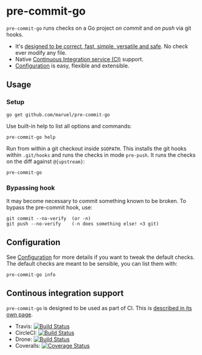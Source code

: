 pre-commit-go
=============

`pre-commit-go` runs checks on a Go project *on commit* and *on push* via git
hooks.

  - It's [designed to be correct, fast, simple, versatile and safe](DESIGN.md). No
    check ever modify any file.
  - Native [Continuous Integration service (CI)](CI_SETUP.md) support.
  - [Configuration](CONFIGURATION.md) is easy, flexible and extensible.


Usage
-----

### Setup

    go get github.com/maruel/pre-commit-go

Use built-in help to list all options and commands:

    pre-commit-go help

Run from within a git checkout inside `$GOPATH`. This installs the git hooks
within `.git/hooks` and runs the checks in mode `pre-push`. It runs the checks
on the diff against `@{upstream}`:

    pre-commit-go


### Bypassing hook

It may become necessary to commit something known to be broken. To bypass the
pre-commit hook, use:

    git commit --no-verify  (or -n)
    git push --no-verify    (-n does something else! <3 git)



Configuration
-------------

See [Configuration](CONFIGURATION.md) for more details if you want to tweak the
default checks. The default checks are meant to be sensible, you can list them
with:

    pre-commit-go info


Continous integration support
-----------------------------

`pre-commit-go` is designed to be used as part of CI. This is [described in its
own page](CI_SETUP.md).

  - Travis: [![Build Status](https://travis-ci.org/maruel/pre-commit-go.svg?branch=master)](https://travis-ci.org/maruel/pre-commit-go)
  - CircleCI: [![Build Status](https://circleci.com/gh/maruel/pre-commit-go.svg?style=shield&circle-token=:circle-token)](https://circleci.com/gh/maruel/pre-commit-go)
  - Drone: [![Build Status](https://drone.io/github.com/maruel/pre-commit-go/status.png)](https://drone.io/github.com/maruel/pre-commit-go/latest)
  - Coveralls: [![Coverage Status](https://coveralls.io/repos/maruel/pre-commit-go/badge.svg?branch=master)](https://coveralls.io/r/maruel/pre-commit-go?branch=master)
